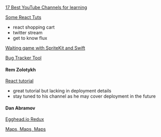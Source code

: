 
[17 Best YouTube Channels for learning](http://techlog360.com/best-youtube-channels-learn-web-development/?utm_medium=email&utm_source=flipboard)  

[Some React Tuts](https://pub.scotch.io/@kenwheeler)  
  * react shopping cart
  * twitter stream
  * get to know flux 

[Waiting game with SpriteKit and Swift](https://www.raywenderlich.com/143258/make-waiting-game-like-farmville-spritekit-swift)  

[Bug Tracker Tool](https://debugme.eu/)

#### Rem Zolotykh
[React tutorial](https://www.youtube.com/watch?v=5oiXG9f6GO0&list=PLuNEz8XtB51K-x3bwCC9uNM_cxXaiCcRY)
* great tutorial but lacking in deployment details
* stay tuned to his channel as he may cover deployment in the future

#### Dan Abramov
[Egghead.io Redux](https://egghead.io/courses/building-react-applications-with-idiomatic-redux)

[Maps, Maps, Maps](http://www.davidrumsey.com/luna/servlet/detail/RUMSEY~8~1~271612~90045352?qvq=q%3Apublication_author%3D%22berann%22%2B%3Bsort%3Apub_date%2Cpub_list_no%2Cseries_no%3Blc%3ARUMSEY~8~1&mi=1&trs=78)
